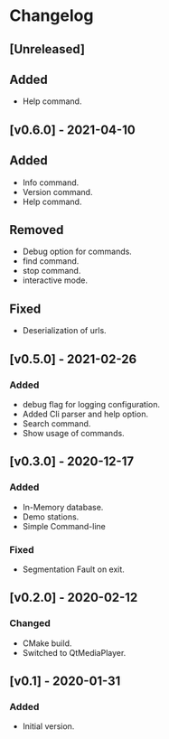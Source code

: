 # Changelog

## [Unreleased]

## Added

* Help command.

## [v0.6.0] - 2021-04-10

## Added

* Info command.
* Version command.
* Help command.

## Removed

* Debug option for commands.
* find command.
* stop command.
* interactive mode.

## Fixed

* Deserialization of urls.

## [v0.5.0] - 2021-02-26

### Added

* debug flag for logging configuration.
* Added Cli parser and help option.
* Search command.
* Show usage of commands.

## [v0.3.0] - 2020-12-17

### Added

* In-Memory database.
* Demo stations.
* Simple Command-line

### Fixed

* Segmentation Fault on exit.

## [v0.2.0] - 2020-02-12

### Changed

* CMake build.
* Switched to QtMediaPlayer.

## [v0.1] - 2020-01-31

### Added

* Initial version.
